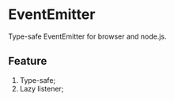 # EventEmitter

Type-safe EventEmitter for browser and node.js.

## Feature
1. Type-safe;
2. Lazy listener;

